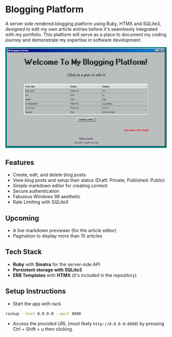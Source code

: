 # Blogging Platform

A server side rendered blogging platform using Ruby, HTMX and SQLite3, designed to edit my own article entries before it's seamlessly integrated with my portfolio. This platform will serve as a place to document my coding journey and demonstrate my expertise in software development.

![Index Thumbnail](public/assets/index-page.png)

## Features
- Create, edit, and delete blog posts
- View blog posts and setup their status (Draft: Private, Published: Public)
- Simple markdown editor for creating content
- Secure authentication
- Fabulous Windows 98 aesthetic
- Rate Limiting with SQLite3

## Upcoming
- A live markdown previewer (for the article editor)
- Pagination to display more than 10 articles

## Tech Stack

- **Ruby** with **Sinatra** for the server-side API
- **Persistent storage with SQLite3**
- **ERB Templates** with **HTMX** (it's included in the repository)

## Setup Instructions

- Start the app with rack

```bash
rackup --host 0.0.0.0 --port 8080
```

- Access the provided URL (most likely `http://0.0.0.0:8080`) by pressing Ctrl + Shift + u then clicking.
